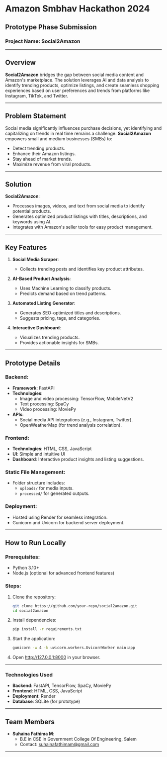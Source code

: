 # Amazon Smbhav Hackathon 2024  
## Prototype Phase Submission  
### Project Name: Social2Amazon  

---

## Overview

**Social2Amazon** bridges the gap between social media content and Amazon's marketplace. The solution leverages AI and data analysis to identify trending products, optimize listings, and create seamless shopping experiences based on user preferences and trends from platforms like Instagram, TikTok, and Twitter.

---

## Problem Statement

Social media significantly influences purchase decisions, yet identifying and capitalizing on trends in real time remains a challenge. **Social2Amazon** empowers small and medium businesses (SMBs) to:

- Detect trending products.
- Enhance their Amazon listings.
- Stay ahead of market trends.
- Maximize revenue from viral products.

---

## Solution

**Social2Amazon**:

- Processes images, videos, and text from social media to identify potential products.
- Generates optimized product listings with titles, descriptions, and keywords using AI.
- Integrates with Amazon's seller tools for easy product management.

---

## Key Features

1. **Social Media Scraper**:
   - Collects trending posts and identifies key product attributes.

2. **AI-Based Product Analysis**:
   - Uses Machine Learning to classify products.
   - Predicts demand based on trend patterns.

3. **Automated Listing Generator**:
   - Generates SEO-optimized titles and descriptions.
   - Suggests pricing, tags, and categories.

4. **Interactive Dashboard**:
   - Visualizes trending products.
   - Provides actionable insights for SMBs.

---

## Prototype Details

### Backend:
- **Framework**: FastAPI
- **Technologies**:
  - Image and video processing: TensorFlow, MobileNetV2
  - Text processing: SpaCy
  - Video processing: MoviePy
- **APIs**:
  - Social media API integrations (e.g., Instagram, Twitter).
  - OpenWeatherMap (for trend analysis correlation).

### Frontend:
- **Technologies**: HTML, CSS, JavaScript
- **UI**: Simple and intuitive UI
- **Dashboard**: Interactive product insights and listing suggestions.

### Static File Management:
- Folder structure includes:
  - `uploads/` for media inputs.
  - `processed/` for generated outputs.

### Deployment:
- Hosted using Render for seamless integration.
- Gunicorn and Uvicorn for backend server deployment.

---

## How to Run Locally

### Prerequisites:
- Python 3.10+
- Node.js (optional for advanced frontend features)

### Steps:

1. Clone the repository:
   ```bash
   git clone https://github.com/your-repo/social2amazon.git
   cd social2amazon

2. Install dependencies:
   ```bash
   pip install -r requirements.txt

3. Start the application:
   ```bash
   gunicorn -w 4 -k uvicorn.workers.UvicornWorker main:app

4. Open http://127.0.0.1:8000 in your browser.

---

### Technologies Used

- **Backend**: FastAPI, TensorFlow, SpaCy, MoviePy
- **Frontend**: HTML, CSS, JavaScript
- **Deployment**: Render
- **Database**: SQLite (for prototype)

---

## Team Members
- **Suhaina Fathima M**:
  - B.E in CSE in Government College Of Engineering, Salem
  - Contact: suhainafathimam@gmail.com
 
---
